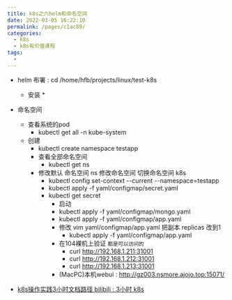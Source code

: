 ```yaml
---
title: k8s之六helm和命名空间
date: 2022-03-05 16:22:10
permalink: /pages/c1ac89/
categories:
  - k8s
  - k8s有价值课程
tags:
  - 
---
```




* helm 布署 : cd /home/hfb/projects/linux/test-k8s
  * 安装 
    * 


* 命名空间
  * 查看系统的pod
    * kubectl get all -n kube-system
  * 创建
    * kubectl create namespace testapp
    * 查看全部命名空间
      * kubectl get ns
    * 修改默认 命名空间 ns  修改命名空间 切换命名空间 k8s
      * kubectl config set-context --current --namespace=testapp
      * kubectl apply -f yaml/configmap/secret.yaml
      * kubectl get secret
          * 启动
          * kubectl apply -f yaml/configmap/mongo.yaml
          * kubectl apply -f yaml/configmap/app.yaml
          * 修改 vim yaml/configmap/app.yaml 把副本 replicas 改到1
            * kubectl apply -f yaml/configmap/app.yaml
          * 在104裸机上验证 `都是可以访问的`
            * curl http://192.168.1.211:31001
            * curl http://192.168.1.212:31001
            * curl http://192.168.1.213:31001
          * (MacPC)本机webui : http://gz003.nsmore.ajojo.top:15071/





* [k8s操作实践3小时文档路径 bilibili : 3小时 k8s](https://k8s.easydoc.net/docs/dRiQjyTY/28366845/6GiNOzyZ/YJf8LMtE)




